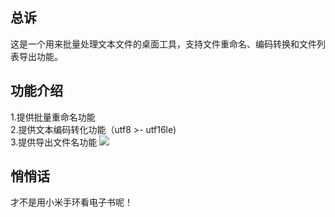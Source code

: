 ## **总诉**
这是一个用来批量处理文本文件的桌面工具，支持文件重命名、编码转换和文件列表导出功能。

## 功能介绍
1.提供批量重命名功能  
2.提供文本编码转化功能（utf8 >- utf16le)  
3.提供导出文件名功能
![](https://github.com/magisk-for-arm/-/blob/main/%E5%9B%BE1.png)

## 悄悄话
才不是用小米手环看电子书呢！
